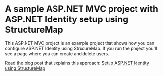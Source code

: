 # A sample ASP.NET MVC project with ASP.NET Identity setup using StructureMap

This ASP.NET MVC project is an example project that shows how you can configure ASP.NET Identity using StrucureMap.
If you run the project you'll see a page where you can create and delete users.

Read the blog post that explains this approach: [Setup ASP.NET Identity using StructureMap](http://www.blinkingcaret.com/2016/03/09/setup-asp-net-identity-using-structuremap)

